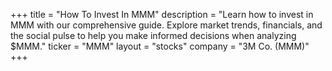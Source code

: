+++
title = "How To Invest In MMM"
description = "Learn how to invest in MMM with our comprehensive guide. Explore market trends, financials, and the social pulse to help you make informed decisions when analyzing $MMM."
ticker = "MMM"
layout = "stocks"
company = "3M Co. (MMM)"
+++

